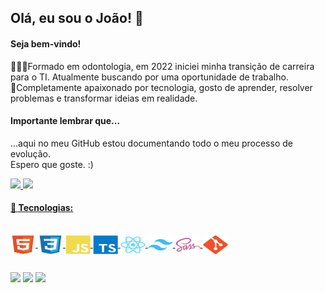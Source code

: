 ## Olá, eu sou o João! 👋
#### Seja bem-vindo!

👩🏻‍💻Formado em odontologia, em 2022 iniciei minha transição de carreira para o TI. Atualmente buscando por uma oportunidade de trabalho. <br>
🤖Completamente apaixonado por tecnologia, gosto de aprender, resolver problemas e transformar ideias em realidade.

#### Importante lembrar que...
…aqui no meu GitHub estou documentando todo o meu processo de evolução. <br>
Espero que goste. :)

<div>
  <a href="https://github.com/Jotape06">
  <img height="150em" src="https://github-readme-stats.vercel.app/api/top-langs/?username=Jotape06&layout=compact&langs_count=7&theme=dark"/> 
  <img height="150em" src="https://github-readme-stats.vercel.app/api?username=Jotape06&show_icons=true&theme=dark&commits_year=2025&count_private=true"/>
</div>

#### &#128295; Tecnologias:
<div style="display: inline_block"><br>
  <img align="center" alt="Joao-HTML" height="30" width="40" src="https://raw.githubusercontent.com/devicons/devicon/master/icons/html5/html5-original.svg">
  <img align="center" alt="Joao-CSS" height="30" width="40" src="https://raw.githubusercontent.com/devicons/devicon/master/icons/css3/css3-original.svg">
  <img align="center" alt="Joao-Js" height="30" width="40" src="https://raw.githubusercontent.com/devicons/devicon/master/icons/javascript/javascript-plain.svg">
  <img align="center" alt="Joao-Ts" height="30" width="40" src="https://raw.githubusercontent.com/devicons/devicon/master/icons/typescript/typescript-plain.svg">
  <img align="center" alt="Joao-React" height="30" width="40" src="https://raw.githubusercontent.com/devicons/devicon/master/icons/react/react-original.svg">
  <img align="center" alt="Joao-Tailwindcss" height="30" width="40" src="https://raw.githubusercontent.com/devicons/devicon/master/icons/tailwindcss/tailwindcss-original.svg">
  <img align="center" alt="Joao-Sass" height="30" width="40" src="https://raw.githubusercontent.com/devicons/devicon/master/icons/sass/sass-original.svg">
  <img align="center" alt="Joao-Git" height="30" width="40" src="https://raw.githubusercontent.com/devicons/devicon/master/icons/git/git-original.svg">
</div>
  
  ##
 
<div> 
  <a href="https://instagram.com/_araujoao" target="_blank"><img src="https://img.shields.io/badge/-Instagram-%23E4405F?style=for-the-badge&logo=instagram&logoColor=white" target="_blank"></a>
  <a href = "mailto:joaoflwvlw@gmail.com"><img src="https://img.shields.io/badge/-Gmail-%23333?style=for-the-badge&logo=gmail&logoColor=white" target="_blank"></a>
  <a href="https://www.linkedin.com/in/rafaella-ballerini-45875016a" target="_blank"><img src="https://img.shields.io/badge/-LinkedIn-%230077B5?style=for-the-badge&logo=linkedin&logoColor=white" target="_blank"></a> 
  
</div>
